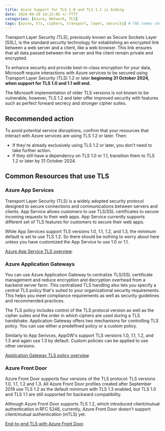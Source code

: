 ```yaml
---
title: Azure Support for TLS 1.0 and TLS 1.1 is Ending
date: 2024-09-20 14:21:05 +/-TTTT
categories: [Azure, Network, TLS]
tags: [azure, tls, ciphers, transport, layer, security] # TAG names should always be lowercase
---
```


Transport Layer Security (TLS), previously known as Secure Sockets Layer (SSL), is the standard security technology for establishing an encrypted link between a web server and a client, like a web browser. This link ensures that all data passed between the server and the client remain private and encrypted.

 To enhance security and provide best-in-class encryption for your data, Microsoft require interactions with Azure services to be secured using Transport Layer Security (TLS) 1.2 or later **beginning 31 October 2024, when support for TLS 1.0 and 1.1 will end.**

The Microsoft implementation of older TLS versions is not known to be vulnerable, however, TLS 1.2 and later offer improved security with features such as perfect forward secrecy and stronger cipher suites.

## Recommended action

To avoid potential service disruptions, confirm that your resources that interact with Azure services are using TLS 1.2 or later. Then:

- If they're already exclusively using TLS 1.2 or later, you don't need to take further action.
- If they still have a dependency on TLS 1.0 or 1.1, transition them to TLS 1.2 or later by 31 October 2024.

## Common Resources that use TLS

### Azure App Services

Transport Layer Security (TLS) is a widely adopted security protocol designed to secure connections and communications between servers and clients. App Service allows customers to use TLS/SSL certificates to secure incoming requests to their web apps. App Service currently supports different set of TLS features for customers to secure their web apps.

While App Services support TLS versions 1.0, 1.1, 1.2, and 1.3, the minimum default is set to use TLS 1.2. So there should be nothing to worry about here unless you have customized the App Service to use 1.0 or 1.1.

<a href="https://learn.microsoft.com/en-us/azure/app-service/overview-tls" target="_blank">Azure App Service TLS overview</a>.

### Azure Application Gateways

You can use Azure Application Gateway to centralize TLS/SSL certificate management and reduce encryption and decryption overhead from a backend server farm. This centralized TLS handling also lets you specify a central TLS policy that's suited to your organizational security requirements. This helps you meet compliance requirements as well as security guidelines and recommended practices.

The TLS policy includes control of the TLS protocol version as well as the cipher suites and the order in which ciphers are used during a TLS handshake. Application Gateway offers two mechanisms for controlling TLS policy. You can use either a predefined policy or a custom policy.

Similarly to App Serivces, AppGW's support TLS versions 1.0, 1.1, 1.2, and 1.3 and again use 1.3 by default. Custom policies can be applied to use other versions. 

<a href="https://learn.microsoft.com/en-us/azure/application-gateway/application-gateway-ssl-policy-overview#default-tls-policy" target="_blank">Application Gateway TLS policy overview</a>.

### Azure Front Door

Azure Front Door supports four versions of the TLS protocol: TLS versions 1.0, 1.1, 1.2 and 1.3. All Azure Front Door profiles created after September 2019 use TLS 1.2 as the default minimum with TLS 1.3 enabled, but TLS 1.0 and TLS 1.1 are still supported for backward compatibility.

Although Azure Front Door supports TLS 1.2, which introduced client/mutual authentication in RFC 5246, currently, Azure Front Door doesn't support client/mutual authentication (mTLS) yet.

<a href="https://learn.microsoft.com/en-us/azure/frontdoor/end-to-end-tls?pivots=front-door-standard-premium" target="_blank">End-to-end TLS with Azure Front Door</a>.